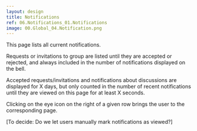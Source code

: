```yaml
---
layout: design
title: Notifications
ref: 06.Notifications_01.Notifications
image: 00.Global_04.Notification.png
---
```


This page lists all current notifications.

Requests or invitations to group are listed until they are accepted or rejected, and always included in the number of notifications displayed on the bell.

Accepted requests/invitations and notifications about discussions are displayed for X days, but only counted in the number of recent notifications until they are viewed on this page for at least X seconds.

Clicking on the eye icon on the right of a given row brings the user to the corresponding page.

[To decide: Do we let users manually mark notifications as viewed?]
